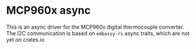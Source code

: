 # MCP960x async

This is an async driver for the MCP960x digital thermocouple converter. The I2C communication is based on `embassy-rs` async traits, which are not yet on crates.io